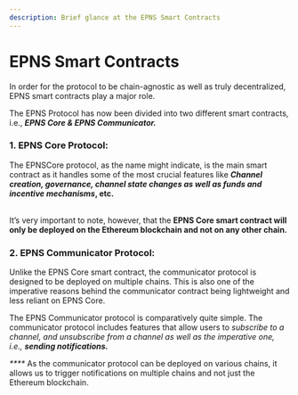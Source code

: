 ```yaml
---
description: Brief glance at the EPNS Smart Contracts
---
```


# EPNS Smart Contracts

In order for the protocol to be chain-agnostic as well as truly decentralized, EPNS smart contracts play a major role.

The EPNS Protocol has now been divided into two different smart contracts, i.e., _**EPNS Core & EPNS Communicator.**_

### **1. EPNS Core Protocol:**&#x20;

The EPNSCore protocol, as the name might indicate, is the main smart contract as it handles some of the most crucial features like _**Channel creation, governance, channel state changes as well as funds and incentive mechanisms**_**, etc.**&#x20;

\
It’s very important to note, however, that the **EPNS Core smart contract will only be deployed on the Ethereum blockchain and not on any other chain.**

### **2. EPNS Communicator Protocol:**&#x20;

Unlike the EPNS Core smart contract, the communicator protocol is designed to be deployed on multiple chains. This is also one of the imperative reasons behind the communicator contract being lightweight and less reliant on EPNS Core.

The EPNS Communicator protocol is comparatively quite simple. The communicator protocol includes features that allow users to _subscribe to a channel, and unsubscribe from a channel as well as the imperative one, i.e., **sending notifications.**_

&#x20;_****_ As the communicator protocol can be deployed on various chains, it allows us to trigger notifications on multiple chains and not just the Ethereum blockchain.

###
